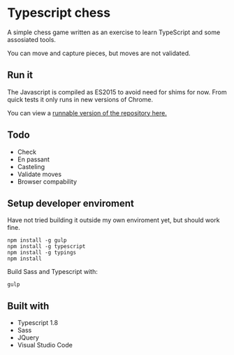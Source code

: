 # Typescript chess

A simple chess game written as an exercise to learn TypeScript and some assosiated tools.

You can move and capture pieces, but moves are not validated.

## Run it

The Javascript is compiled as ES2015 to avoid need for shims for now. From quick tests it only runs in new versions of Chrome. 

You can view a [runnable version of the repository here.]('https://cdn.rawgit.com/dwenner/typescript-chess/master/index.html')  

## Todo

* Check
* En passant
* Casteling
* Validate moves
* Browser compability

## Setup developer enviroment

Have not tried building it outside my own enviroment yet, but should work fine.
```
npm install -g gulp 
npm install -g typescript 
npm install -g typings 
npm install
```

Build Sass and Typescript with: 
```
gulp
```

## Built with

* Typescript 1.8
* Sass
* JQuery
* Visual Studio Code